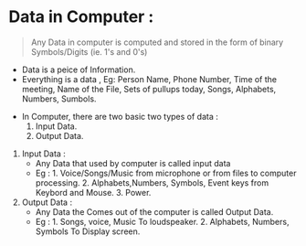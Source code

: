 # Data in Computer : 
> Any Data in computer is computed and stored in the form of binary Symbols/Digits (ie. 1's and 0's)
* Data is a peice of Information. 
* Everything is a data , Eg: Person Name, Phone Number, Time of the meeting, Name of the File, Sets of pullups today, Songs, Alphabets, Numbers, Sumbols.

<!--
Data
$ Data in computer hardware.
$ Representation of data in computer.
$ Input and Output Data.
$ Input and output Devices.
$ How data is stored and computed
-->
* In Computer, there are two basic two types of data : 
    1. Input Data.
    2. Output Data.
1. Input Data :
    * Any Data that used by computer is called input data
    * Eg :  1. Voice/Songs/Music from microphone or from files to computer processing.
            2. Alphabets,Numbers, Symbols, Event keys from Keybord and Mouse.
            3. Power.
2. Output Data : 
    * Any Data the Comes out of the computer is called Output Data.
    * Eg : 1. Songs, voice, Music To loudspeaker.
           2. Alphabets, Numbers, Symbols To Display screen.
           

